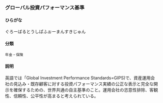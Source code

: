 <div style="display:none;">

## [あ行](securities-terms?id=あ行)
## [か行](securities-terms?id=か行)

</div>

### グローバル投資パフォーマンス基準

#### ひらがな

ぐろーばるとうしぱふぉーまんすきじゅん

#### 分類

`年金・保険`

#### 説明

英語では「Global Investment Performance Standards=GIPS)で、資産運用会社の見込み・既存顧客に対する投資パフォーマンス実績の公正な表示と完全な開示を確保するための、世界共通の自主基準のこと。運用会社の恣意性排除、客観性、信頼性、公平性が高まると考えられている。

<div style="display:none;">

## [さ行](securities-terms?id=さ行)
## [た行](securities-terms?id=た行)
## [な行](securities-terms?id=な行)
## [は行](securities-terms?id=は行)
## [ま行](securities-terms?id=ま行)
## [や行](securities-terms?id=や行)
## [ら行](securities-terms?id=ら行)
## [わ行](securities-terms?id=わ行)
## [英数字・記号](securities-terms?id=英数字・記号)

</div>

